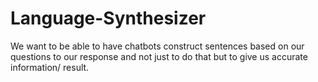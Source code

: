 # Language-Synthesizer
We want to be able to have chatbots construct sentences based on our questions to our response and not just to do that but to give us accurate information/ result.
